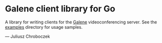 # Galene client library for Go

A library for writing clients for the [Galene](https://galene.org)
videoconferencing server.  See the [examples](examples/) directory
for usage samples.

— Juliusz Chroboczek
